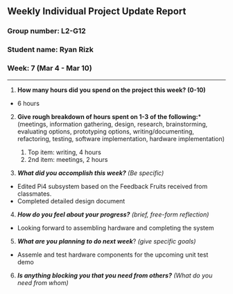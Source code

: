 
## Weekly Individual Project Update Report
### Group number: L2-G12
### Student name: Ryan Rizk
### Week: 7 (Mar 4 - Mar 10)
___
1. **How many hours did you spend on the project this week? (0-10)**
  - 6 hours

2. **Give rough breakdown of hours spent on 1-3 of the following:***
   (meetings, information gathering, design, research, brainstorming, evaluating options, prototyping options, writing/documenting, refactoring, testing, software implementation, hardware implementation)
   1. Top item: writing, 4 hours
   2. 2nd item: meetings, 2 hours

3. ***What did you accomplish this week?*** _(Be specific)_
  - Edited Pi4 subsystem based on the Feedback Fruits received from classmates. 
  - Completed detailed design document
 
4. ***How do you feel about your progress?*** _(brief, free-form reflection)_
  - Looking forward to assembling hardware and completing the system

5. ***What are you planning to do next week***? _(give specific goals)_
  - Assemle and test hardware components for the upcoming unit test demo

6. ***Is anything blocking you that you need from others?*** _(What do you need from whom)_
